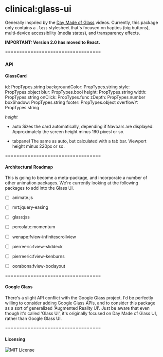 clinical:glass-ui
===============================

Generally inspried by the [Day Made of Glass](https://www.youtube.com/watch?v=jzLYh3j6xn8) videos.  Currently, this package only contains a ``.less`` stylesheet that's focused on haptics (big buttons), multi-device accessibility (media states), and transparency effects.  

**IMPORTANT:  Version 2.0 has moved to React.**  


==================================
### API



#### GlassCard

  id:               PropTypes.string
  backgroundColor:  PropTypes.string
  style:            PropTypes.object
  blur:             PropTypes.bool
  height:           PropTypes.string
  width:            PropTypes.string
  onClick:          PropTypes.func
  zDepth:           PropTypes.number
  boxShadow:        PropTypes.string
  footer:           PropTypes.object
  overflowY:        PropTypes.string


_height_  
- auto
Sizes the card automatically, depending if Navbars are displayed.  Approximately the screen height minus 160 pixesl or so.

- tabpanel
The same as auto, but calculated with a tab bar.  Viewport height minus 220px or so.  

==================================
#### Architectural Roadmap

This is going to become a meta-package, and incorporate a number of other animation packages.  We're currently looking at the following packages to add into the Glass UI.  

-[ ] animate.js
-[ ] mrt:jquery-easing
-[ ] glass:jss
-[ ] percolate:momentum
-[ ] wenape:fview-infinitescrollview
-[ ] pierreeric:fview-sliddeck
-[ ] pierreeric:fview-kenburns
-[ ] oorabona:fview-boxlayout


==================================
#### Google Glass

There's a slight API conflict with the Google Glass project.  I'd be perfectly willing to consider adding Google Glass APIs, and to consider this package as a sort of generalized 'Augmented Reality UI'.  Just be aware that even though it's called 'Glass UI', it's originally focused on Day Made of Glass UI, rather than Google Glass UI.  

==================================
#### Licensing  

![MIT License](https://img.shields.io/badge/license-MIT-blue.svg)
